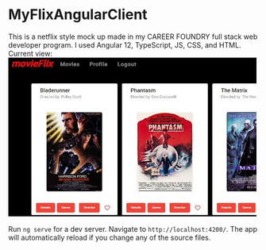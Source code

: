 # MyFlixAngularClient
This is a netflix style mock up made in my CAREER FOUNDRY full stack web developer program.  I used Angular 12, TypeScript, JS, CSS, and HTML.
Current view:
<img src="https://github.com/Jazzyspoon/myFlix-Angular-client/blob/master/angularmovieflix.JPG"></img>

Run `ng serve` for a dev server. Navigate to `http://localhost:4200/`. The app will automatically reload if you change any of the source files.

